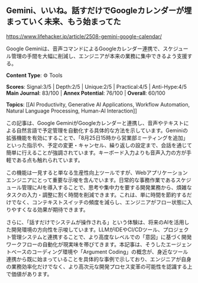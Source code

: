 ## Gemini、いいね。話すだけでGoogleカレンダーが埋まっていく未来、もう始まってた

https://www.lifehacker.jp/article/2508-gemini-google-calendar/

Google Geminiは、音声コマンドによるGoogleカレンダー連携で、スケジュール管理の手間を大幅に削減し、エンジニアが本来の業務に集中できるよう支援する。

**Content Type**: ⚙️ Tools

**Scores**: Signal:3/5 | Depth:2/5 | Unique:2/5 | Practical:4/5 | Anti-Hype:4/5
**Main Journal**: 83/100 | **Annex Potential**: 76/100 | **Overall**: 60/100

**Topics**: [[AI Productivity, Generative AI Applications, Workflow Automation, Natural Language Processing, Human-AI Interaction]]

この記事は、Google GeminiがGoogleカレンダーと連携し、音声やテキストによる自然言語で予定管理を自動化する具体的な方法を示しています。Geminiの拡張機能を有効にすることで、「8月25日15時から営業部ミーティングを追加」といった指示や、予定の変更・キャンセル、繰り返しの設定まで、会話を通じて簡単に行えることが強調されています。キーボード入力よりも音声入力の方が手軽である点も触れられています。

この機能は一見すると単なる生産性向上ツールですが、Webアプリケーションエンジニアにとって重要な示唆を含んでいます。日常的な事務作業であるスケジュール管理にAIを導入することで、思考や集中力を要する開発業務から、煩雑なタスクの入力・調整に割く時間を削減できます。これは、単に時間を節約するだけでなく、コンテキストスイッチの頻度を減らし、エンジニアがフロー状態に入りやすくなる効果が期待できます。

さらに、「話すだけでシステムが操作される」という体験は、将来のAIを活用した開発環境の方向性を示唆しています。LLMがIDEやCI/CDツール、プロジェクト管理システムと連携することで、より高度なレベルでの「意図」に基づく開発ワークフローの自動化が現実味を帯びてきます。本記事は、そうしたエージェントベースのコーディング環境や「Argument Coding」の概念が、身近なツール連携から既に始まっていることを具体的な事例で示しており、エンジニアが自身の業務効率化だけでなく、より高次元な開発プロセス変革の可能性を認識する上で価値があります。